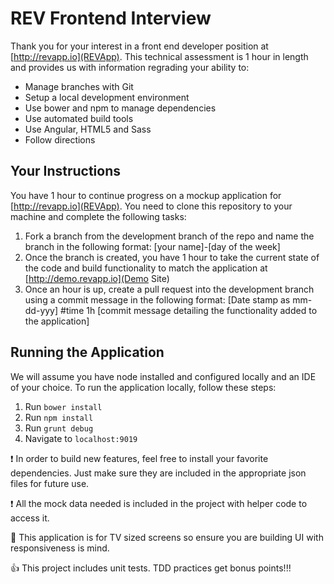 # REV Frontend Interview

Thank you for your interest in a front end developer position at [http://revapp.io](REVApp).  This technical assessment is 1 hour in length and provides us with information regrading your ability to:

- Manage branches with Git
- Setup a local development environment
- Use bower and npm to manage dependencies
- Use automated build tools
- Use Angular, HTML5 and Sass
- Follow directions

## Your Instructions

You have 1 hour to continue progress on a mockup application for [http://revapp.io](REVApp).  You need to clone this repository to your machine and complete the following tasks:

1. Fork a branch from the development branch of the repo and name the branch in the following format: [your name]-[day of the week]
2. Once the branch is created, you have 1 hour to take the current state of the code and build functionality to match the application at [http://demo.revapp.io](Demo Site)
3. Once an hour is up, create a pull request into the development branch using a commit message in the following format: [Date stamp as mm-dd-yyy] #time 1h [commit message detailing the functionality added to the application]

## Running the Application

We will assume you have node installed and configured locally and an IDE of your choice.  To run the application locally, follow these steps:

1. Run `bower install`
2. Run `npm install`
3. Run `grunt debug`
4. Navigate to `localhost:9019`

:exclamation: In order to build new features, feel free to install your favorite dependencies.  Just make sure they are included in the appropriate json files for future use.

:exclamation: All the mock data needed is included in the project with helper code to access it.

:key: This application is for TV sized screens so ensure you are building UI with responsiveness is mind.

:thumbsup: This project includes unit tests.  TDD practices get bonus points!!!

